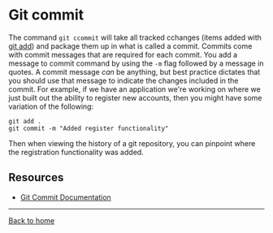 # Git commit
The command `git ccommit` will take all tracked cchanges (items added with [git add](./Add.md)) and package them up in what is called a commit.
Commits come with commit messages that are required for each commit. You add a message to commit command by using the `-m` flag followed by a message in quotes. 
A commit message _can_ be anything, but best practice dictates that you should use that message to indicate the changes included in the commit. 
For example, if we have an application we're working on where we just built out the ability to register new accounts, then you might have some variation of the following:
```
git add .
git commit -m "Added register functionality"
```
Then when viewing the history of a git repository, you can pinpoint where the registration functionality was added.
## Resources 
- [Git Commit Documentation](https://git-scm.com/docs/git-commit)
---
[Back to home](../README.md)
